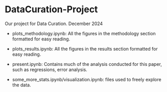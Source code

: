 # DataCuration-Project
Our project for Data Curation. December 2024

- plots_methodology.ipynb: All the figures in the methodology section formatted for easy reading. 

- plots_results.ipynb: All the figures in the results section formatted for easy reading. 

- present.ipynb: Contains much of the analysis conducted for this paper, such as regressions, error analysis.

- some_more_stats.ipynb/visualization.ipynb: files used to freely explore the data. 